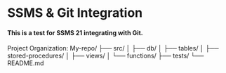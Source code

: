 # SSMS & Git Integration 

#### This is a test for SSMS 21 integrating with Git.

Project Organization:
My-repo/
├── src/
│   ├── db/	
│   ├── tables/
│   ├── stored-procedures/
│   ├── views/
│   └── functions/
├── tests/
└── README.md
